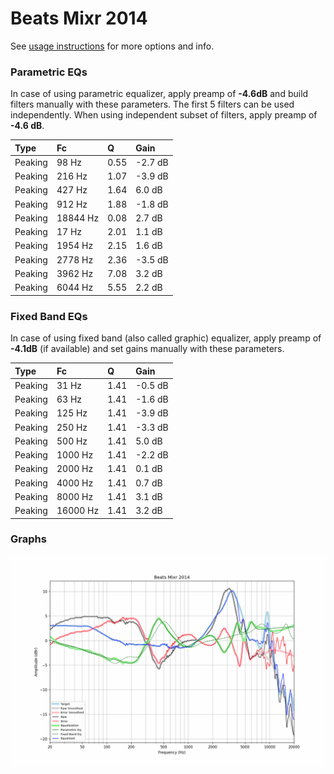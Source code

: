 # Beats Mixr 2014
See [usage instructions](https://github.com/jaakkopasanen/AutoEq#usage) for more options and info.

### Parametric EQs
In case of using parametric equalizer, apply preamp of **-4.6dB** and build filters manually
with these parameters. The first 5 filters can be used independently.
When using independent subset of filters, apply preamp of **-4.6 dB**.

| Type    | Fc       |    Q | Gain    |
|:--------|:---------|:-----|:--------|
| Peaking | 98 Hz    | 0.55 | -2.7 dB |
| Peaking | 216 Hz   | 1.07 | -3.9 dB |
| Peaking | 427 Hz   | 1.64 | 6.0 dB  |
| Peaking | 912 Hz   | 1.88 | -1.8 dB |
| Peaking | 18844 Hz | 0.08 | 2.7 dB  |
| Peaking | 17 Hz    | 2.01 | 1.1 dB  |
| Peaking | 1954 Hz  | 2.15 | 1.6 dB  |
| Peaking | 2778 Hz  | 2.36 | -3.5 dB |
| Peaking | 3962 Hz  | 7.08 | 3.2 dB  |
| Peaking | 6044 Hz  | 5.55 | 2.2 dB  |

### Fixed Band EQs
In case of using fixed band (also called graphic) equalizer, apply preamp of **-4.1dB**
(if available) and set gains manually with these parameters.

| Type    | Fc       |    Q | Gain    |
|:--------|:---------|:-----|:--------|
| Peaking | 31 Hz    | 1.41 | -0.5 dB |
| Peaking | 63 Hz    | 1.41 | -1.6 dB |
| Peaking | 125 Hz   | 1.41 | -3.9 dB |
| Peaking | 250 Hz   | 1.41 | -3.3 dB |
| Peaking | 500 Hz   | 1.41 | 5.0 dB  |
| Peaking | 1000 Hz  | 1.41 | -2.2 dB |
| Peaking | 2000 Hz  | 1.41 | 0.1 dB  |
| Peaking | 4000 Hz  | 1.41 | 0.7 dB  |
| Peaking | 8000 Hz  | 1.41 | 3.1 dB  |
| Peaking | 16000 Hz | 1.41 | 3.2 dB  |

### Graphs
![](./Beats%20Mixr%202014.png)